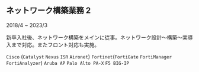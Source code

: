 ## ネットワーク構築業務 2

2018/4 ~ 2023/3

新卒入社後、ネットワーク構築をメインに従事。ネットワーク設計～構築～実導入まで対応。またフロント対応も実施。

`Cisco` (`Catalyst` `Nexus` `ISR` `Aironet`) `Fortinet`(`FortiGate` `FortiManager` `FortiAnalyzer`) `Aruba AP` `Palo Alto PA-X` `F5 BIG-IP`
